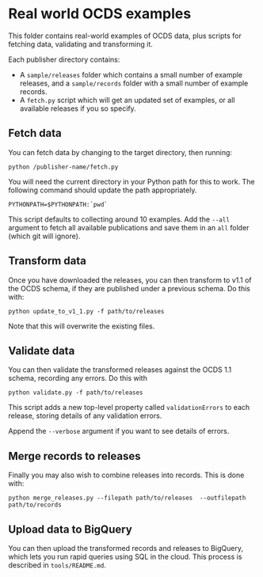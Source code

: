 Real world OCDS examples
========================

This folder contains real-world examples of OCDS data, plus scripts for fetching data, validating and transforming it.

Each publisher directory contains:

* A ```sample/releases``` folder which contains a small number of example releases, and a ```sample/records``` folder with a small number of example records.
* A ```fetch.py``` script which will get an updated set of examples, or all available releases if you so specify.

Fetch data
----------

You can fetch data by changing to the target directory, then running:

    python /publisher-name/fetch.py

You will need the current directory in your Python path for this to work. The following command should update the path appropriately. 

    PYTHONPATH=$PYTHONPATH:`pwd`

This script defaults to collecting around 10 examples. Add the `--all` argument to fetch all available publications and save them in an `all` folder (which git will ignore).

Transform data
--------------

Once you have downloaded the releases, you can then transform to v1.1 of the OCDS schema, if they are published under a previous schema. Do this with:

    python update_to_v1_1.py -f path/to/releases

Note that this will overwrite the existing files.

Validate data
-------------

You can then validate the transformed releases against the OCDS 1.1 schema, recording any errors. Do this with

    python validate.py -f path/to/releases

This script adds a new top-level property called `validationErrors` to each release, storing details of any validation errors.

Append the `--verbose` argument if you want to see details of errors.

Merge records to releases
-------------------------

Finally you may also wish to combine releases into records. This is done with:

    python merge_releases.py --filepath path/to/releases  --outfilepath path/to/records

Upload data to BigQuery
-----------------------

You can then upload the transformed records and releases to BigQuery, which lets you run rapid queries using SQL in the cloud. This process is described in `tools/README.md`.
